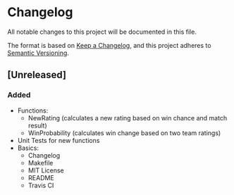 # Changelog
All notable changes to this project will be documented in this file.

The format is based on [Keep a Changelog](https://keepachangelog.com/en/1.0.0/),
and this project adheres to [Semantic Versioning](https://semver.org/spec/v2.0.0.html).

## [Unreleased]
### Added
- Functions:
  - NewRating (calculates a new rating based on win chance and match result)
  - WinProbability (calculates win change based on two team ratings)
- Unit Tests for new functions
- Basics:
  - Changelog
  - Makefile
  - MIT License
  - README
  - Travis CI